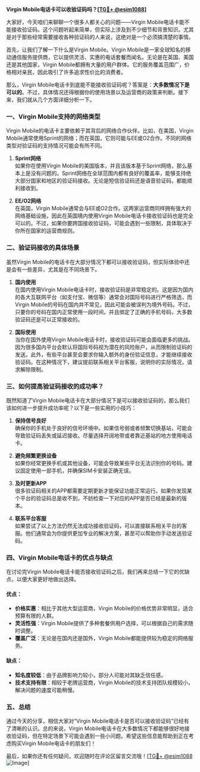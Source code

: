 **Virgin Mobile电话卡可以收验证码吗？[[TG💪+ @esim1088](https://t.me/s/esim1088)]**

大家好，今天咱们来聊聊一个很多人都关心的问题——Virgin Mobile电话卡能不能接收验证码。这个问题听起来简单，但实际上涉及到不少细节和背景知识。尤其是对于那些经常需要接收各种验证码的人来说，这绝对是一个必须搞清楚的事情。

首先，让我们了解一下什么是Virgin Mobile。Virgin Mobile是一家全球知名的移动通信服务提供商，它以提供灵活、实惠的电话套餐而闻名。无论是在英国、美国还是其他国家，Virgin Mobile都拥有大量的用户群体。它的服务覆盖范围广，价格相对亲民，因此吸引了许多追求性价比的消费者。

那么，Virgin Mobile电话卡到底能不能接收验证码呢？答案是：**大多数情况下是可以的**。不过，具体情况还得根据你的使用场景以及运营商的政策来判断。接下来，我们就从几个方面详细分析一下。

### 一、Virgin Mobile支持的网络类型

Virgin Mobile的电话卡主要依赖于其背后的网络合作伙伴。比如，在美国，Virgin Mobile通常使用Sprint的网络；而在英国，它则可能与EE或O2合作。不同的网络类型对验证码的支持情况可能会有所不同。

1. **Sprint网络**  
   如果你在使用Virgin Mobile的美国版本，并且该版本基于Sprint网络，那么基本上是没有问题的。Sprint网络在全球范围内都有良好的覆盖率，能够支持绝大部分国家和地区的验证码接收。无论是短信验证码还是语音验证码，都能顺利接收到。

2. **EE/O2网络**  
   在英国，Virgin Mobile通常会与EE或O2合作。这两家运营商同样拥有强大的网络基础设施，因此在英国境内使用Virgin Mobile电话卡接收验证码也是完全可以的。不过，如果你要跨国接收验证码，可能会遇到一些限制，具体取决于你所在国家的运营商规则。

### 二、验证码接收的具体场景

虽然Virgin Mobile的电话卡在大部分情况下都可以接收验证码，但实际体验中还是会有一些差异，尤其是在不同场景下。

1. **国内使用**  
   在国内使用Virgin Mobile电话卡时，接收验证码是非常稳定的。这是因为国内的各大互联网平台（如支付宝、微信等）通常会对国际号码进行严格筛选，而Virgin Mobile的号码在国内并不常见，因此可能会被误判为境外号码。不过，只要你的号码在国内正常使用一段时间，并且绑定了正确的手机号码，大多数验证码还是可以正常接收的。

2. **国际使用**  
   当你在国外使用Virgin Mobile电话卡时，接收验证码可能会面临更多的挑战。因为很多国内平台会默认将国际号码视为潜在的风险账户，从而限制验证码的发送。此外，有些平台甚至会要求你输入额外的身份验证信息，才能继续接收验证码。在这种情况下，建议提前联系相关平台客服，说明你的实际情况，请求解除限制。

### 三、如何提高验证码接收的成功率？

既然知道了Virgin Mobile电话卡在大部分情况下是可以接收验证码的，那么我们该如何进一步提升成功率呢？以下是一些实用的小技巧：

1. **保持信号良好**  
   确保你的手机处于良好的信号环境中。如果信号弱或者频繁切换基站，可能会导致验证码丢失或延迟接收。尽量选择开阔地带或者靠近基站的地方使用电话卡。

2. **避免频繁更换设备**  
   如果你经常更换手机或其他设备，可能会导致某些平台无法识别你的号码。建议固定使用一部手机，并确保SIM卡安装正确无误。

3. **及时更新APP**  
   很多验证码相关的APP都需要定期更新才能保证功能正常运行。如果你发现某个平台的验证码总是收不到，不妨检查一下对应的APP是否已经是最新的版本。

4. **联系平台客服**  
   如果尝试了以上方法仍然无法成功接收验证码，可以直接联系相关平台的客服。他们通常会为你提供更加专业的解决方案，甚至可以帮助你手动发送验证码。

### 四、Virgin Mobile电话卡的优点与缺点

在讨论完Virgin Mobile电话卡能否接收验证码之后，我们再来总结一下它的优缺点，以便大家更好地做出选择。

#### 优点：
- **价格实惠**：相比于其他大型运营商，Virgin Mobile的价格优势非常明显，适合预算有限的人群。
- **灵活性强**：Virgin Mobile提供了多种套餐供用户选择，可以根据自己的需求随时调整。
- **覆盖广泛**：无论是在国内还是国外，Virgin Mobile都能提供较为稳定的网络服务。

#### 缺点：
- **知名度较低**：由于品牌影响力较小，部分人可能对其缺乏信任感。
- **技术支持有限**：相较于老牌运营商，Virgin Mobile的技术支持团队规模较小，解决问题的速度可能稍慢。

### 五、总结

通过今天的分享，相信大家对“Virgin Mobile电话卡是否可以接收验证码”已经有了清晰的认识。总的来说，Virgin Mobile电话卡在大多数情况下都能够很好地接收验证码，但在特定场景下可能会遇到一些小问题。希望这些信息能帮助到正在考虑购买Virgin Mobile电话卡的朋友们！

最后，如果你还有任何疑问，欢迎随时在评论区留言交流哦！[[TG💪+ @esim1088](https://t.me/s/esim1088) ![Image](https://i.postimg.cc/4NQfJmqS/Snipaste-2025-05-13-00-14-12.png)]